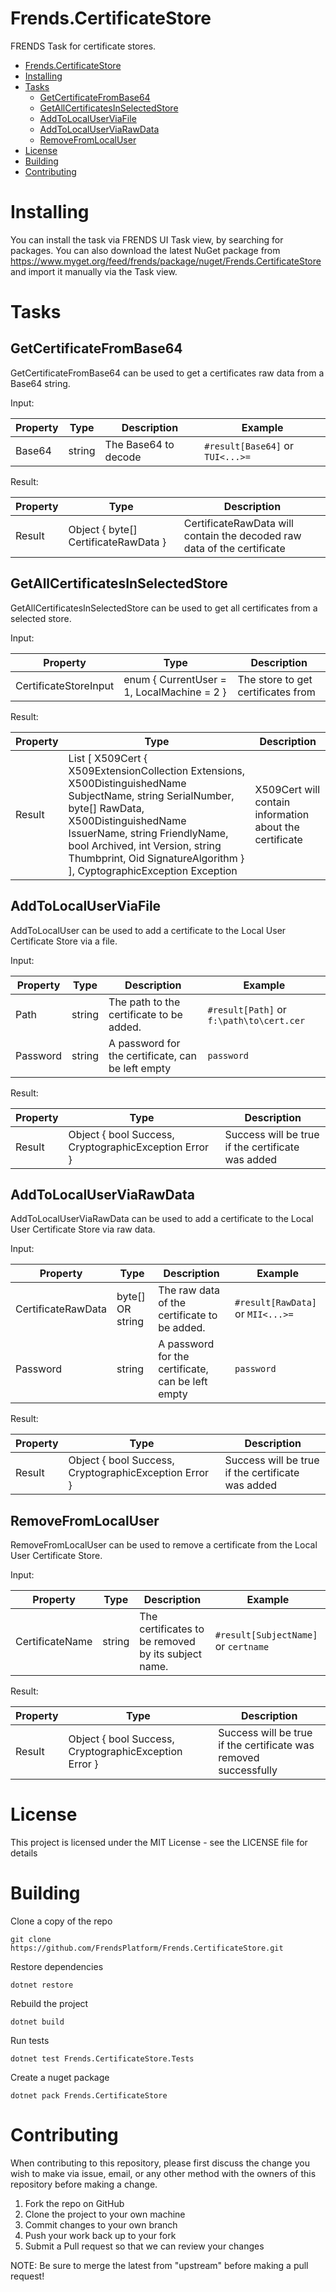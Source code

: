 # Frends.CertificateStore
FRENDS Task for certificate stores.

- [Frends.CertificateStore](#frendscertificatestore)
- [Installing](#installing)
- [Tasks](#tasks)
  - [GetCertificateFromBase64](#GetCertificateFromBase64)
  - [GetAllCertificatesInSelectedStore](#GetAllCertificatesInSelectedStore)
  - [AddToLocalUserViaFile](#AddToLocalUserViaFile)
  - [AddToLocalUserViaRawData](#AddToLocalUserViaRawData)
  - [RemoveFromLocalUser](#RemoveFromLocalUser)
- [License](#license)
- [Building](#building)
- [Contributing](#contributing)

Installing
==========

You can install the task via FRENDS UI Task view, by searching for packages. You can also download the latest NuGet package from https://www.myget.org/feed/frends/package/nuget/Frends.CertificateStore and import it manually via the Task view.

Tasks
=====

## GetCertificateFromBase64
GetCertificateFromBase64 can be used to get a certificates raw data from a Base64 string.

Input:

| Property          | Type                                   | Description										 | Example                                   |
|-------------------|----------------------------------------|---------------------------------------------------|-------------------------------------------|
| Base64            | string                                 | The Base64 to decode                              | `#result[Base64]` or `TUI<...>=`  |

Result:

| Property           | Type														| Description                                                             |
|--------------------|----------------------------------------------------------|-------------------------------------------------------------------------|
| Result             | Object { byte[] CertificateRawData }						| CertificateRawData will contain the decoded raw data of the certificate |


## GetAllCertificatesInSelectedStore
GetAllCertificatesInSelectedStore can be used to get all certificates from a selected store.

Input:

| Property              | Type                                       | Description										 |
|-----------------------|--------------------------------------------|---------------------------------------------------|
| CertificateStoreInput | enum { CurrentUser = 1, LocalMachine = 2 } | The store to get certificates from                |

Result:

| Property           | Type																																																																								| Description                                             |
|--------------------|--------------------------------------------------------------------------------------------------------------------------------------------------------------------------------------------------------------------------------------------------------------------------------------------------|---------------------------------------------------------|
| Result             | List [ X509Cert { X509ExtensionCollection Extensions, X500DistinguishedName SubjectName, string SerialNumber, byte[] RawData, X500DistinguishedName IssuerName, string FriendlyName, bool Archived, int Version, string Thumbprint, Oid SignatureAlgorithm } ], CyptographicException Exception  | X509Cert will contain information about the certificate |


## AddToLocalUserViaFile
AddToLocalUser can be used to add a certificate to the Local User Certificate Store via a file.

Input:

| Property          | Type                                   | Description										 | Example                                   |
|-------------------|----------------------------------------|---------------------------------------------------|-------------------------------------------|
| Path              | string                                 | The path to the certificate to be added.          | `#result[Path]` or `f:\path\to\cert.cer`  |
| Password          | string                                 | A password for the certificate, can be left empty | `password`                                |

Result:

| Property          | Type														| Description                                       |
|-------------------|-----------------------------------------------------------|---------------------------------------------------|
| Result            | Object { bool Success, CryptographicException Error }		| Success will be true if the certificate was added |


## AddToLocalUserViaRawData
AddToLocalUserViaRawData can be used to add a certificate to the Local User Certificate Store via raw data.

Input:

| Property           | Type                                   | Description									      | Example                                   |
|--------------------|----------------------------------------|---------------------------------------------------|-------------------------------------------|
| CertificateRawData | byte[] OR string                       | The raw data of the certificate to be added.      | `#result[RawData]` or `MII<...>=`  |
| Password           | string                                 | A password for the certificate, can be left empty | `password`                                |

Result:

| Property          | Type														| Description                                       |
|-------------------|-----------------------------------------------------------|---------------------------------------------------|
| Result            | Object { bool Success, CryptographicException Error }		| Success will be true if the certificate was added |


## RemoveFromLocalUser
RemoveFromLocalUser can be used to remove a certificate from the Local User Certificate Store.

Input:

| Property          | Type                                   | Description										   | Example                             |
|-------------------|----------------------------------------|-----------------------------------------------------|-------------------------------------|
| CertificateName   | string                                 | The certificates to be removed by its subject name. | `#result[SubjectName]` or `certname`|

Result:

| Property          | Type                                                  | Description                                                                                                                   |
|-------------------|-------------------------------------------------------|------------------------------------------------------------------|
| Result            | Object { bool Success, CryptographicException Error } | Success will be true if the certificate was removed successfully                                                                             |



License
=======
This project is licensed under the MIT License - see the LICENSE file for details

Building
========

Clone a copy of the repo

`git clone https://github.com/FrendsPlatform/Frends.CertificateStore.git`

Restore dependencies

`dotnet restore`

Rebuild the project

`dotnet build` 

Run tests

`dotnet test Frends.CertificateStore.Tests`

Create a nuget package

`dotnet pack Frends.CertificateStore`

Contributing
============
When contributing to this repository, please first discuss the change you wish to make via issue, email, or any other method with the owners of this repository before making a change.

1. Fork the repo on GitHub
2. Clone the project to your own machine
3. Commit changes to your own branch
4. Push your work back up to your fork
5. Submit a Pull request so that we can review your changes

NOTE: Be sure to merge the latest from "upstream" before making a pull request!